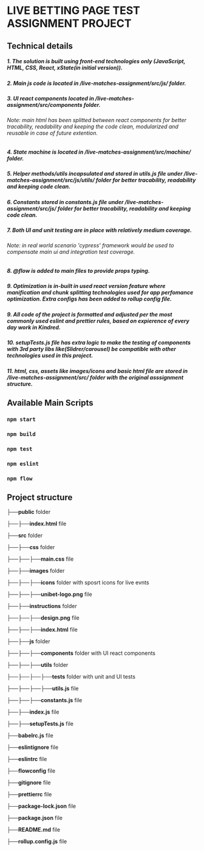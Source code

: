 
# LIVE  BETTING  PAGE  TEST  ASSIGNMENT  PROJECT

## Technical details

##### 1. The solution is built using front-end technologies only (JavaScript, HTML, CSS, React, xState(in initial version)).
##### 2. Main js code is located in /live-matches-assignment/src/js/ folder.
##### 3. UI react components located in /live-matches-assignment/src/components folder.
###### Note: main html has been splitted between react components for better tracability, readability and keeping the code clean, modularized and reusable in case of future extention.
##### 4. State machine is located in /live-matches-assignment/src/machine/ folder.
##### 5. Helper methods/utils incapsulated and stored in utils.js file under /live-matches-assignment/src/js/utils/ folder for better tracability, readability and keeping code clean.
##### 6. Constants stored in constants.js file under /live-matches-assignment/src/js/ folder for better tracability, readability and keeping code clean.
##### 7. Both UI and unit testing are in place with relatively medium coverage.
###### Note: in real world scenario 'cypress' framework would be used to compensate main ui and integration test coverage.
##### 8. @flow is added to main files to provide props typing.
##### 9. Optimization is in-built in used react version feature where manification and chunk splitting technologies used for app perfomance optimization. Extra configs has been added to rollup config file.
##### 9. All code of the project is formatted and adjusted per the most commonly used eslint and prettier rules, based on expierence of every day work in Kindred.
##### 10. setupTests.js file has extra logic to make the testing of components with 3rd party libs like(Slidrer/carousel) be compatible with other technologies used in this project.
##### 11. html, css, assets like images/icons and basic html file are stored in /live-matches-assignment/src/ folder with the original asssignment structure.


## Available Main Scripts

### `npm start`
### `npm build`
### `npm test`
### `npm eslint`
### `npm flow`


## Project structure

├──**public** folder

├──├──**index.html** file

├──**src** folder

├──├──**css** folder

├──├──├──**main.css** file

├──├──**images** folder

├──├──├──**icons** folder with sposrt icons for live evnts

├──├──├──**unibet-logo.png** file

├──├──**instructions** folder

├──├──├──**design.png** file

├──├──├──**index.html** file

├──├──**js** folder

├──├──├──**components** folder with UI react components

├──├──├──**utils** folder

├──├──├──├──**tests** folder with unit and UI tests

├──├──├──├──**utils.js** file

├──├──├──**constants.js** file

├──├──**index.js** file

├──├──**setupTests.js** file

├──**babelrc.js** file

├──**eslintignore** file

├──**eslintrc** file

├──**flowconfig** file

├──**gitignore** file

├──**prettierrc** file

├──**package-lock.json** file

├──**package.json** file

├──**README.md** file

├──**rollup.config.js** file
